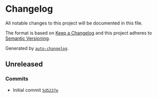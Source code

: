 # Changelog

All notable changes to this project will be documented in this file.

The format is based on [Keep a Changelog](http://keepachangelog.com/en/1.0.0/)
and this project adheres to [Semantic Versioning](http://semver.org/spec/v2.0.0.html).

Generated by [`auto-changelog`](https://github.com/CookPete/auto-changelog).

## Unreleased

### Commits

- Initial commit [`5d5237e`](https://github.com/LaunchBase/semantic-ui-react-gallery/commit/5d5237e340feb971ef251f4e8990c304dcc2912e)
